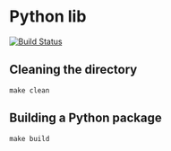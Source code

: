 # Python lib
[![Build Status](https://travis-ci.org/neptune-ml/neptune-lib.svg?branch=master)](https://travis-ci.org/neptune-ml/neptune-lib)

## Cleaning the directory

`make clean`

## Building a Python package

`make build`
